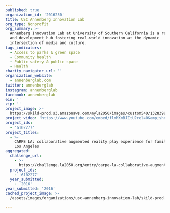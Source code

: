 ```yaml
---
published: true
organization_id: '2016250'
title: USC Annenberg Innovation Lab
org_type: Nonprofit
org_summary: >-
  Annenberg Innovation Lab at University of Southern California is a research
  and development hub fostering real-world innovation at the dynamic
  intersection of media and culture.
tags_indicators:
  - Access to parks & green space
  - Community health
  - Public safety & public space
  - Health
charity_navigator_url: ''
organization_website:
  - annenberglab.com
twitter: annenberglab
instagram: annenberglab
facebook: annenberglab
ein: ''
zip: ''
project_image: >-
  https://skild-prod.s3.amazonaws.com/myla2050/images/custom540/1328398065741-team91.jpg
project_video: 'https://www.youtube.com/embed/flxMXmBJItU?rel=0&amp;showinfo=0'
project_ids:
  - '6102277'
project_titles:
  - >-
    CARPE LA: collaborative augmented reality play experience for families of
    Los Angeles
aggregated:
  challenge_url:
    - >-
      https://challenge.la2050.org/entry/carpe-la-collaborative-augmented-reality-play-experience-for-families-of-los-angeles
  project_ids:
    - '6102277'
  year_submitted:
    - '2016'
year_submitted: '2016'
cached_project_image: >-
  /assets/images/organizations/usc-annenberg-innovation-lab/skild-prod.s3.amazonaws.com/myla2050/images/custom540/1328398065741-team91.jpg

---
```

